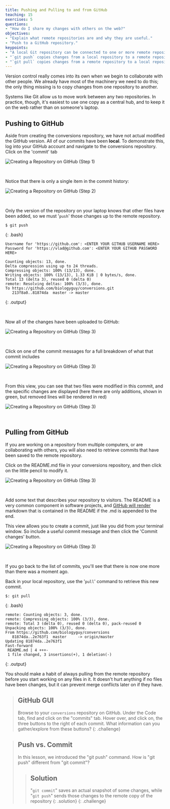 ```yaml
---
title: Pushing and Pulling to and from GitHub
teaching: 15
exercises: 5
questions:
- "How do I share my changes with others on the web?"
objectives:
- "Explain what remote repositories are and why they are useful."
- "Push to a GitHub repository."
keypoints:
- "A local Git repository can be connected to one or more remote repositories."
- "`git push` copies changes from a local repository to a remote repository."
- "`git pull` copies changes from a remote repository to a local repository."
---
```


Version control really comes into its own when we begin to collaborate with
other people.  We already have most of the machinery we need to do this; the
only thing missing is to copy changes from one repository to another.

Systems like Git allow us to move work between any two repositories.  In
practice, though, it's easiest to use one copy as a central hub, and to keep it
on the web rather than on someone's laptop.

## Pushing to GitHub

Aside from creating the conversions repository, we have not actual
 modified the GitHub version. All of our commits have been **local**. To
 demonstrate this, log into your GitHub account and navigate to the
 conversions repository. Click on the 'commit' tab

![Creating a Repository on GitHub (Step 1)](../fig/github-changes-01.png)

&nbsp;

Notice that there is only a single item in the commit history:

![Creating a Repository on GitHub (Step 2)](../fig/github-changes-02.png)

&nbsp;

Only the version of the repository on your laptop knows that other files
 have been added, so we must '`push`' those changes up to the remote repository.
 
~~~
$ git push
~~~
{: .bash}

~~~
Username for 'https://github.com': <ENTER YOUR GITHUB USERNAME HERE>
Password for 'https://vlad@github.com': <ENTER YOUR GITHUB PASSWORD HERE>

Counting objects: 13, done.
Delta compression using up to 24 threads.
Compressing objects: 100% (13/13), done.
Writing objects: 100% (13/13), 1.33 KiB | 0 bytes/s, done.
Total 13 (delta 3), reused 0 (delta 0)
remote: Resolving deltas: 100% (3/3), done.
To https://github.com/biologyguy/conversions.git
   213f8a0..81874da  master -> master
~~~
{: .output}

&nbsp;

Now all of the changes have been uploaded to GitHub:

![Creating a Repository on GitHub (Step 3)](../fig/github-changes-03.png)

&nbsp;

Click on one of the commit messages for a full breakdown of what that
 commit includes

![Creating a Repository on GitHub (Step 3)](../fig/github-changes-04.png)

&nbsp;

From this view, you can see that two files were modified in this commit,
 and the specific changes are displayed (here there are only additions,
 shown in green, but removed lines will be rendered in red)

![Creating a Repository on GitHub (Step 3)](../fig/github-changes-05.png)

&nbsp;

## Pulling from GitHub

If you are working on a repository from multiple computers, or are
 collaborating with others, you will also need to retrieve commits that
 have been saved to the remote repository.
 
Click on the README.md file in your conversions repository, and then
 click on the little pencil to modify it.
 
![Creating a Repository on GitHub (Step 3)](../fig/github-changes-06.png)

&nbsp;

Add some text that describes your repository to visitors. The README is
 a very common component in software projects, and 
 [GitHub will render](https://github.com/adam-p/markdown-here/wiki/Markdown-Cheatsheet)
 markdown that is contained in the README if the .md is appended to the
 end.

This view allows you to create a commit, just like you did from your
 terminal window. So include a useful commit message and then click
 the 'Commit changes' button.

![Creating a Repository on GitHub (Step 3)](../fig/github-changes-07.png)

&nbsp;

If you go back to the list of commits, you'll see that there is now one
 more than there was a moment ago.
 
Back in your local repository, use the '`pull`' command to retrieve this
 new commit.
 
~~~
$: git pull
~~~
{: .bash}

~~~
remote: Counting objects: 3, done.
remote: Compressing objects: 100% (3/3), done.
remote: Total 3 (delta 0), reused 0 (delta 0), pack-reused 0
Unpacking objects: 100% (3/3), done.
From https://github.com/biologyguy/conversions
   81874da..2e763f1  master     -> origin/master
Updating 81874da..2e763f1
Fast-forward
 README.md | 4 +++-
 1 file changed, 3 insertions(+), 1 deletion(-)
~~~
{: .output}

You should make a habit of always pulling from the remote repository
 before you start working on any files in it. It doesn't hurt anything
 if no files have been changes, but it can prevent merge conflicts
 later on if they have.

> ## GitHub GUI
>
> Browse to your `conversions` repository on GitHub.
> Under the Code tab, find and click on the "commits" tab.
> Hover over, and click on, the three buttons to the right of each commit.
> What information can you gather/explore from these buttons?
{: .challenge}

> ## Push vs. Commit
>
> In this lesson, we introduced the "git push" command.
> How is "git push" different from "git commit"?
>
> > ## Solution
> >
> > "`git commit`" saves an actual snapshot of some changes, while
> > "`git push`" sends those changes to the remote copy of the repository
> {: .solution}
{: .challenge}
